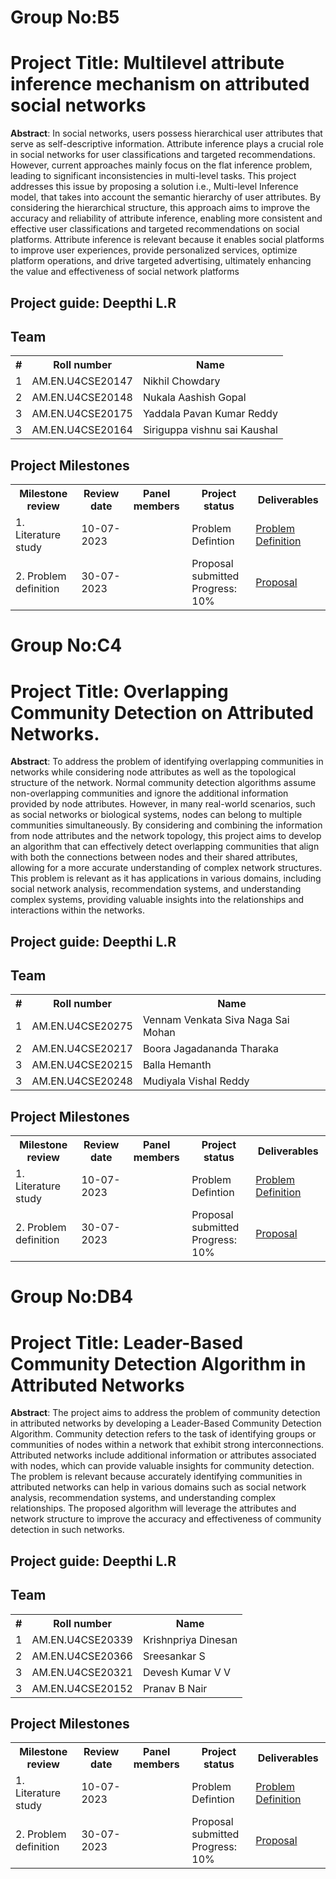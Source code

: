 # Group No:B5

# Project Title: Multilevel attribute inference mechanism on attributed social networks

**Abstract**: In social networks, users possess hierarchical user attributes that serve as self-descriptive 
information. Attribute inference plays a crucial role in social networks for user classifications 
and targeted recommendations. However, current approaches mainly focus on the flat 
inference problem, leading to significant inconsistencies in multi-level tasks. This project 
addresses this issue by proposing a solution i.e., Multi-level Inference model, that takes into 
account the semantic hierarchy of user attributes. By considering the hierarchical structure, this 
approach aims to improve the accuracy and reliability of attribute inference, enabling more 
consistent and effective user classifications and targeted recommendations on social platforms.
Attribute inference is relevant because it enables social platforms to improve user experiences, 
provide personalized services, optimize platform operations, and drive targeted advertising, 
ultimately enhancing the value and effectiveness of social network platforms

## Project guide: Deepthi L.R
## Team

<table>
  <tr>
    <th>#</th>
    <th>Roll number</th>
    <th>Name</th>
  </tr>
  <tr>
    <td>1</td>
    <td>AM.EN.U4CSE20147</td>
    <td>Nikhil Chowdary</td>
  </tr>
  <tr>
    <td>2</td>
    <td>AM.EN.U4CSE20148</td>
    <td>Nukala Aashish Gopal</td>
  </tr>  
<tr>
    <td>3</td>
    <td>AM.EN.U4CSE20175</td>
    <td>Yaddala Pavan Kumar Reddy
</td>
  </tr>  
  <tr>
    <td>3</td>
    <td>AM.EN.U4CSE20164</td>
    <td>Siriguppa vishnu sai Kaushal </td>
  </tr>
 
</table>


## Project Milestones

<table>
  <tr>
    <th>Milestone review</th>
    <th>Review date</th>
    <th>Panel members</th>
    <th>Project status</th>
    <th>Deliverables</th>
  </tr>
  <tr>
    <td>1. Literature study</td>
    <td>10-07-2023</td>
    <td><br><br></td>
    <td>Problem Defintion<br></td>
    <td>
      <a href="B5/Group-B5_Problem Defintion.pdf">Problem Definition</a>
    </td>
  </tr>
  <tr>
    <td>2. Problem definition</td>
    <td>30-07-2023</td>
    <td><br><br></td>
    <td>Proposal submitted<br>Progress: 10%</td>
    <td>
      <a href="B5/Group-B5_Proposal.pdf">Proposal</a>
    </td>
  </tr>  
</table>

# Group No:C4

# Project Title: Overlapping Community Detection on Attributed Networks.


**Abstract**: To address the problem of identifying overlapping communities in networks while considering node attributes as well as the topological structure of the network. Normal community detection algorithms assume non-overlapping communities and ignore the additional information provided by node attributes. However, in many real-world scenarios, such as social networks or biological systems, nodes can belong to multiple communities simultaneously. By considering and combining the information from node attributes and the network topology, this project aims to develop an algorithm that can effectively detect overlapping communities that align with both the connections between nodes and their shared attributes, allowing for a more accurate understanding of complex network structures. This problem is relevant as it has applications in various domains, including social network analysis, recommendation systems, and understanding complex systems, providing valuable insights into the relationships and interactions within the networks.



## Project guide: Deepthi L.R
## Team

<table>
  <tr>
    <th>#</th>
    <th>Roll number</th>
    <th>Name</th>
  </tr>
  <tr>
    <td>1</td>
    <td>AM.EN.U4CSE20275</td>
    <td>Vennam Venkata Siva Naga Sai Mohan</td>
  </tr>
  <tr>
    <td>2</td>
    <td>AM.EN.U4CSE20217</td>
    <td>Boora Jagadananda Tharaka</td>
  </tr>  
<tr>
    <td>3</td>
    <td>AM.EN.U4CSE20215</td>
    <td>Balla Hemanth
</td>
  </tr>  
  <tr>
    <td>3</td>
    <td>AM.EN.U4CSE20248</td>
    <td>Mudiyala Vishal Reddy </td>
  </tr>
 
</table>


## Project Milestones

<table>
  <tr>
    <th>Milestone review</th>
    <th>Review date</th>
    <th>Panel members</th>
    <th>Project status</th>
    <th>Deliverables</th>
  </tr>
  <tr>
    <td>1. Literature study</td>
    <td>10-07-2023</td>
    <td><br><br></td>
    <td>Problem Defintion<br></td>
    <td>
      <a href="C4/Problem Definition.pdf">Problem Definition</a>
    </td>
  </tr>
  <tr>
    <td>2. Problem definition</td>
    <td>30-07-2023</td>
    <td><br><br></td>
    <td>Proposal submitted<br>Progress: 10%</td>
    <td>
      <a href="C4/Proposal.pdf">Proposal</a>
    </td>
  </tr>  
</table>



# Group No:DB4

# Project Title: Leader-Based Community Detection Algorithm in Attributed Networks


**Abstract**: The project aims to address the problem of community detection in attributed networks by developing a Leader-Based Community Detection Algorithm. Community detection refers to the task of identifying groups or communities of nodes within a network that exhibit strong interconnections. Attributed networks include additional information or attributes associated with nodes, which can provide valuable insights for community detection. The problem is relevant because accurately identifying communities in attributed networks can help in various domains such as social network analysis, recommendation systems, and understanding complex relationships. The proposed algorithm will leverage the attributes and network structure to improve the accuracy and effectiveness of community detection in such networks.



## Project guide: Deepthi L.R
## Team

<table>
  <tr>
    <th>#</th>
    <th>Roll number</th>
    <th>Name</th>
  </tr>
  <tr>
    <td>1</td>
    <td>AM.EN.U4CSE20339</td>
    <td>Krishnpriya Dinesan</td>
  </tr>
  <tr>
    <td>2</td>
    <td>AM.EN.U4CSE20366</td>
    <td>Sreesankar S</td>
  </tr>  
<tr>
    <td>3</td>
    <td>AM.EN.U4CSE20321</td>
    <td>Devesh Kumar V V
</td>
  </tr>  
  <tr>
    <td>3</td>
    <td>AM.EN.U4CSE20152</td>
    <td>Pranav B Nair </td>
  </tr>
 
</table>


## Project Milestones

<table>
  <tr>
    <th>Milestone review</th>
    <th>Review date</th>
    <th>Panel members</th>
    <th>Project status</th>
    <th>Deliverables</th>
  </tr>
  <tr>
    <td>1. Literature study</td>
    <td>10-07-2023</td>
    <td><br><br></td>
    <td>Problem Defintion<br></td>
    <td>
      <a href="DB4/Problem Definition.pdf">Problem Definition</a>
    </td>
  </tr>
  <tr>
    <td>2. Problem definition</td>
    <td>30-07-2023</td>
    <td><br><br></td>
    <td>Proposal submitted<br>Progress: 10%</td>
    <td>
      <a href="DB4/Proposal.pdf">Proposal</a>
    </td>
  </tr>  
</table>

